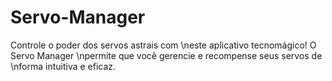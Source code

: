 # Servo-Manager
Controle o poder dos servos astrais com \neste aplicativo tecnomágico! O Servo Manager \npermite que você gerencie e recompense seus servos de \nforma intuitiva e eficaz.
